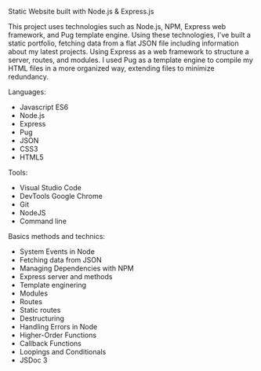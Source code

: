 Static Website built with Node.js & Express.js

This project uses technologies such as Node.js, NPM, Express web framework, and Pug template engine. Using these technologies, I've built a static portfolio, fetching data from a flat JSON file including information about my latest projects. Using Express as a web framework to structure a server, routes, and modules. I used Pug as a template engine to compile my HTML files in a more organized way, extending files to minimize redundancy.

Languages:
- Javascript ES6
- Node.js
- Express
- Pug
- JSON
- CSS3
- HTML5

Tools:
- Visual Studio Code
- DevTools Google Chrome
- Git
- NodeJS
- Command line

Basics methods and technics:
- System Events in Node
- Fetching data from JSON
- Managing Dependencies with NPM
- Express server and methods
- Template enginering
- Modules
- Routes
- Static routes
- Destructuring
- Handling Errors in Node
- Higher-Order Functions
- Callback Functions
- Loopings and Conditionals
- JSDoc 3
